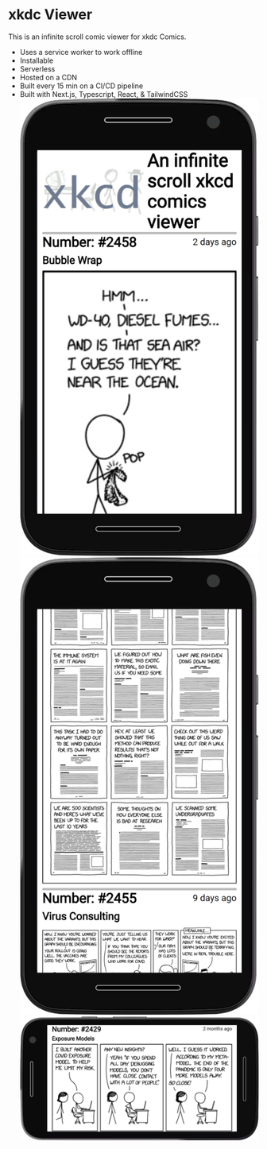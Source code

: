 # xkdc Viewer

This is an infinite scroll comic viewer for xkdc Comics.

- Uses a service worker to work offline
- Installable
- Serverless
- Hosted on a CDN
- Built every 15 min on a CI/CD pipeline
- Built with Next.js, Typescript, React, & TailwindCSS
![Screenshot Top](./docs/Screenshot-1.png)
![Screenshot Middle](./docs/Screenshot-2.png)
![Screenshot Landscape](./docs/Screenshot-3.png)
